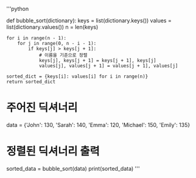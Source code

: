 '''python

def bubble_sort(dictionary):
    keys = list(dictionary.keys())
    values = list(dictionary.values())
    n = len(keys)

    for i in range(n - 1):
        for j in range(0, n - i - 1):
            if keys[j] > keys[j + 1]:
                # 이름을 기준으로 정렬
                keys[j], keys[j + 1] = keys[j + 1], keys[j]
                values[j], values[j + 1] = values[j + 1], values[j]

    sorted_dict = {keys[i]: values[i] for i in range(n)}
    return sorted_dict

# 주어진 딕셔너리
data = {'John': 130, 'Sarah': 140, 'Emma': 120, 'Michael': 150, 'Emily': 135}

# 정렬된 딕셔너리 출력
sorted_data = bubble_sort(data)
print(sorted_data)
'''
